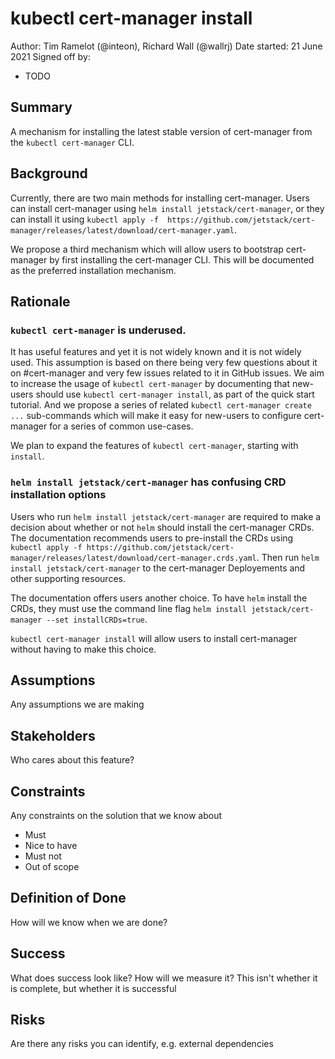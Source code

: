 # kubectl cert-manager install

Author: Tim Ramelot (@inteon), Richard Wall (@wallrj)
Date started: 21 June 2021
Signed off by:
  * TODO

Summary
-------
A mechanism for installing the latest stable version of cert-manager from the `kubectl cert-manager` CLI.

Background
----------
Currently, there are two main methods for installing cert-manager.
Users can install cert-manager using `helm install jetstack/cert-manager`,
or they can install it using `kubectl apply -f  https://github.com/jetstack/cert-manager/releases/latest/download/cert-manager.yaml`.

We propose a third mechanism which will allow users to bootstrap cert-manager by first installing the cert-manager CLI.
This will be documented as the preferred installation mechanism.

Rationale
---------

### `kubectl cert-manager`  is underused.

It has useful features and yet it is not widely known and it is not widely used.
This assumption is based on there being very few questions about it on #cert-manager and very few issues related to it in GitHub issues.
We aim to increase the usage of `kubectl cert-manager` by documenting that new-users should use `kubectl cert-manager install`,
as part of the quick start tutorial.
And we propose a series of related `kubectl cert-manager create ...`  sub-commands
which will make it easy for new-users to configure cert-manager for a series of common use-cases.

We plan to expand the features of `kubectl cert-manager`, starting with `install`.

### `helm install jetstack/cert-manager` has confusing CRD installation options

Users who run `helm install jetstack/cert-manager` are required to make a decision about whether or not `helm` should install the cert-manager CRDs.
The documentation recommends users to pre-install the CRDs using
`kubectl apply -f https://github.com/jetstack/cert-manager/releases/latest/download/cert-manager.crds.yaml`.
Then run `helm install jetstack/cert-manager` to the cert-manager Deployements and other supporting resources.

The documentation offers users another choice.
To have `helm` install the CRDs, they must use the command line flag `helm install jetstack/cert-manager --set installCRDs=true`.

`kubectl cert-manager install` will allow users to install cert-manager without having to make this choice.


Assumptions
-----------
Any assumptions we are making

Stakeholders
------------
Who cares about this feature?

Constraints
-----------
Any constraints on the solution that we know about
* Must
* Nice to have
* Must not
* Out of scope

Definition of Done
------------------
How will we know when we are done?

Success
-------
What does success look like? How will we measure it?
This isn't whether it is complete, but whether it is successful

Risks
-----
Are there any risks you can identify, e.g. external dependencies

